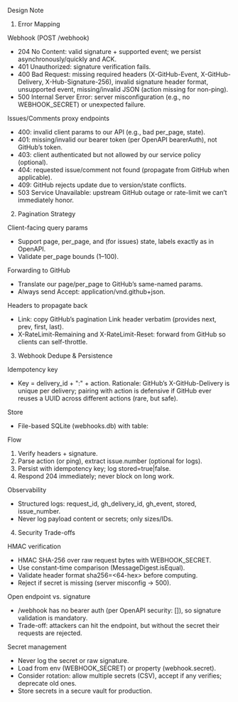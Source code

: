 Design Note

1) Error Mapping

Webhook (POST /webhook)

- 204 No Content: valid signature + supported event; we persist asynchronously/quickly and ACK.
- 401 Unauthorized: signature verification fails.
- 400 Bad Request: missing required headers (X-GitHub-Event, X-GitHub-Delivery, X-Hub-Signature-256), invalid signature header format, unsupported event, missing/invalid JSON (action missing for non-ping).
- 500 Internal Server Error: server misconfiguration (e.g., no WEBHOOK_SECRET) or unexpected failure.

Issues/Comments proxy endpoints 
- 400: invalid client params to our API (e.g., bad per_page, state).
- 401: missing/invalid our bearer token (per OpenAPI bearerAuth), not GitHub’s token.
- 403: client authenticated but not allowed by our service policy (optional).
- 404: requested issue/comment not found (propagate from GitHub when applicable).
- 409: GitHub rejects update due to version/state conflicts.
- 503 Service Unavailable: upstream GitHub outage or rate-limit we can’t immediately honor.

2) Pagination Strategy

Client-facing query params
- Support page, per_page, and (for issues) state, labels exactly as in OpenAPI.
- Validate per_page bounds (1–100).

Forwarding to GitHub
- Translate our page/per_page to GitHub’s same-named params.
- Always send Accept: application/vnd.github+json.

Headers to propagate back
- Link: copy GitHub’s pagination Link header verbatim (provides next, prev, first, last).
- X-RateLimit-Remaining and X-RateLimit-Reset: forward from GitHub so clients can self-throttle.

3) Webhook Dedupe & Persistence

Idempotency key
- Key = delivery_id + ":" + action.
	Rationale: GitHub’s X-GitHub-Delivery is unique per delivery; pairing with action is
	defensive if GitHub ever reuses a UUID across different actions (rare, but safe).

Store
- File-based SQLite (webhooks.db) with table:

Flow
1. Verify headers + signature.
2. Parse action (or ping), extract issue.number (optional for logs).
3. Persist with idempotency key; log stored=true|false.
4. Respond 204 immediately; never block on long work.

Observability
- Structured logs: request_id, gh_delivery_id, gh_event, stored, issue_number.
- Never log payload content or secrets; only sizes/IDs.


4) Security Trade-offs

HMAC verification
- HMAC SHA-256 over raw request bytes with WEBHOOK_SECRET.
- Use constant-time comparison (MessageDigest.isEqual).
- Validate header format sha256=<64-hex> before computing.
- Reject if secret is missing (server misconfig → 500).

Open endpoint vs. signature
- /webhook has no bearer auth (per OpenAPI security: []), so signature validation is mandatory.
- Trade-off: attackers can hit the endpoint, but without the secret their requests are rejected.

Secret management
- Never log the secret or raw signature.
- Load from env (WEBHOOK_SECRET) or property (webhook.secret).
- Consider rotation: allow multiple secrets (CSV), accept if any verifies; deprecate old ones.
- Store secrets in a secure vault for production.